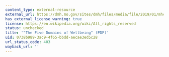 ```yaml
---
content_type: external-resource
external_url: https://dmh.mo.gov/sites/dmh/files/media/file/2019/01/mhc-meeting-five-domains-of-wellbeing-10132016.pdf
has_external_license_warning: true
license: https://en.wikipedia.org/wiki/All_rights_reserved
status: unchecked
title: '"The Five Domains of Wellbeing" (PDF)'
uid: 0738b989-3ac9-4f65-bbdd-aecae3ed5c28
url_status_code: 403
wayback_url: ''
---
```

